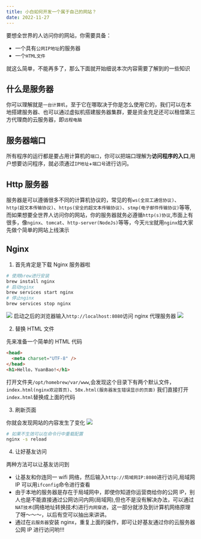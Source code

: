 ```yaml
---
title: 小白如何开发一个属于自己的网站？
date: 2022-11-27
---
```


要想全世界的人访问你的网站，你需要具备：

- 一个具有`公网IP地址`的服务器
- 一个`HTML文件`

就这么简单，不能再多了，那么下面就开始细说本次内容需要了解到的一些知识

## 什么是服务器

你可以理解就是`一台计算机`，至于它在哪取决于你是怎么使用它的，我们可以在本地搭建服务器、也可以通过虚拟机搭建服务器集群，要是资金充足还可以租借第三方代理商的云服务器，即`远程电脑`

## 服务器端口

所有程序的运行都是要占用计算机的`端口`，你可以把端口理解为**访问程序的入口**,用户想要访问程序，就必须通过`IP地址`+`端口号`进行访问。

## Http 服务器

服务器是可以遵循很多不同的计算机协议的，常见的有`ws(全双工通信协议)`、`http(超文本传输协议)`、`https(安全的超文本传输协议)`、`stmp(电子邮件传输协议)`等等,而如果想要全世界人访问你的网站，你的服务器就务必遵循`http(s)协议`,市面上有很多，像`nginx`、`tomcat`、`http-server(NodeJs)`等等，今天`元宝`就用`nginx`给大家先做个简单的网站上线演示

## Nginx

1. 首先肯定是下载 Nginx 服务器啦

```sh
# 使用brew进行安装
brew install nginx
# 启动nginx
brew services start nginx
# 停止nginx
brew services stop nginx
```

![](/images/4cb65f1a-8db9-4479-b9f1-ae34f11c8f7d.webp)
启动之后的浏览器输入`http://localhost:8080`访问 nginx 代理服务器
![](/images/1c1330fe-7222-4005-bf9d-c1c2d7b920f3.webp)

2. 替换 HTML 文件

先来准备一个简单的 HTML 代码

```html
<head>
  <meta charset="UTF-8" />
</head>
<h1>Hello，YuanBao!</h1>
```

打开文件夹`/opt/homebrew/var/www`,会发现这个目录下有两个默认文件，`index.html(nginx欢迎首页)`、`50x.html(服务器发生错误显示的页面)`
我们直接打开`index.html`替换成上面的代码

3. 刷新页面

你就会发现网站的内容发生了变化
![](/images/8c85b6ee-3472-4c73-99ec-01dcf9cbe9a0.webp)

```sh
# 如果不生效可以在命令行中重载配置
nginx -s reload
```

4. 让好基友访问

两种方法可以让基友访问到

- 让基友和你连同一 wifi 网络，然后输入`http://局域网IP:8080`进行访问,局域网 IP 可以用`ifconfig`命令进行查看
- 由于本地的服务器是存在于局域网中，即使你知道你运营商给你的公网 IP，别人也是不能直接通过公网访问内网(局域网),但也不是没有解决办法，可以通过`NAT技术`(网络地址转换技术)进行`内网穿透`，这一部分就涉及到计算机网络原理了呀～～～，以后有空可以抽出来讲讲。
- 通过在`云服务器`安装 nginx，重复上面的操作，即可让好基友通过你的云服务器公网 IP 进行访问哟!!!
